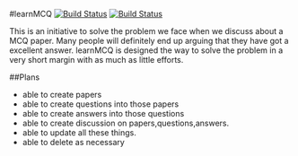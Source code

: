 #learnMCQ [![Build Status](https://travis-ci.org/jhcict/mcq.svg?branch=master)](https://travis-ci.org/jhcict/mcq) [![Build Status](http://128.199.120.87:8080/api/badge/github.com/jhcict/mcq/status.svg?branch=master)](http://128.199.120.87:8080/github.com/jhcict/mcq)



This is an initiative to solve the problem we face when we discuss about a MCQ paper. Many people will definitely end up arguing that they have got a excellent answer.
learnMCQ is designed the way to solve the problem in a very short margin with as much as little efforts.


##Plans

* able to create papers
* able to create questions into those papers
* able to create answers into those questions
* able to create discussion on papers,questions,answers.
* able to update all these things.
* able to delete as necessary



